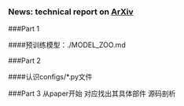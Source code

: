 ### **News:** technical report on [ArXiv](https://arxiv.org/abs/1906.07155)

###Part 1 

####预训练模型：./MODEL_ZOO.md

###Part 2

####认识configs/*.py文件

###Part 3 从paper开始 对应找出其具体部件 源码剖析

#### 

